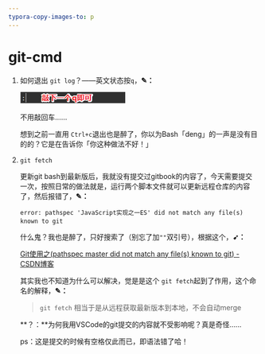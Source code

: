 ```yaml
---
typora-copy-images-to: p
---
```


# git-cmd

1. 如何退出 `git log`？——英文状态按`q`，**✎：**

   ![1533631160130](p/1533631160130.png)

   不用敲回车……

   想到之前一直用 `Ctrl+c`退出也是醉了，你以为Bash「deng」的一声是没有目的的？它是在告诉你「你这种做法不好！」

2. `git fetch`

   更新git bash到最新版后，我就没有提交过gitbook的内容了，今天需要提交一次，按照日常的做法就是，运行两个脚本文件就可以更新远程仓库的内容了，然后报错了，**✎：**

   `error: pathspec 'JavaScript实现之一ES' did not match any file(s) known to git`

   什么鬼？我也是醉了，只好搜索了（别忘了加`""`双引号），根据这个，**➹：**

   [Git使用之(pathspec master did not match any file(s) known to git) - CSDN博客](https://blog.csdn.net/wankui/article/details/53328369)

   其实我也不知道为什么可以解决，觉是是这个 `git fetch`起到了作用，这个命名的解释，**✎：**

   > `git fetch` 相当于是从远程获取最新版本到本地，不会自动merge 

   **？：**为何我用VSCode的git提交的内容就不受影响呢？真是奇怪……

   ps：这是提交的时候有空格仅此而已，即语法错了哈！

   



